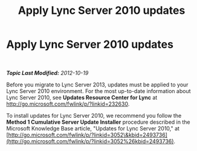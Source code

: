 ﻿---
title: Apply Lync Server 2010 updates
TOCTitle: Apply Lync Server 2010 updates
ms:assetid: 1e452282-a2ad-4081-9f2e-d3f61219364e
ms:mtpsurl: https://technet.microsoft.com/en-us/library/JJ204730(v=OCS.15)
ms:contentKeyID: 48183571
ms.date: 07/23/2014
mtps_version: v=OCS.15
---

<div data-xmlns="http://www.w3.org/1999/xhtml">

<div class="topic" data-xmlns="http://www.w3.org/1999/xhtml" data-msxsl="urn:schemas-microsoft-com:xslt" data-cs="http://msdn.microsoft.com/en-us/">

<div data-asp="http://msdn2.microsoft.com/asp">

# Apply Lync Server 2010 updates

</div>

<div id="mainSection">

<div id="mainBody">

<span> </span>

_**Topic Last Modified:** 2012-10-19_

Before you migrate to Lync Server 2013, updates must be applied to your Lync Server 2010 environment. For the most up-to-date information about Lync Server 2010, see **Updates Resource Center for Lync** at <http://go.microsoft.com/fwlink/p/?linkid=232630>.

To install updates for Lync Server 2010, we recommend you follow the **Method 1 Cumulative Server Update Installer** procedure described in the Microsoft Knowledge Base article, "Updates for Lync Server 2010," at [http://go.microsoft.com/fwlink/p/?linkid=3052\&kbid=2493736](http://go.microsoft.com/fwlink/p/?linkid=3052%26kbid=2493736).

</div>

<span> </span>

</div>

</div>

</div>

